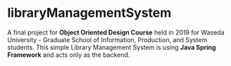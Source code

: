 # libraryManagementSystem
A final project for **Object Oriented Design Course** held in 2019 for Waseda University - Graduate School of Information, Production, and System students.
This simple Library Management System is using **Java Spring Framework** and acts only as the backend.

